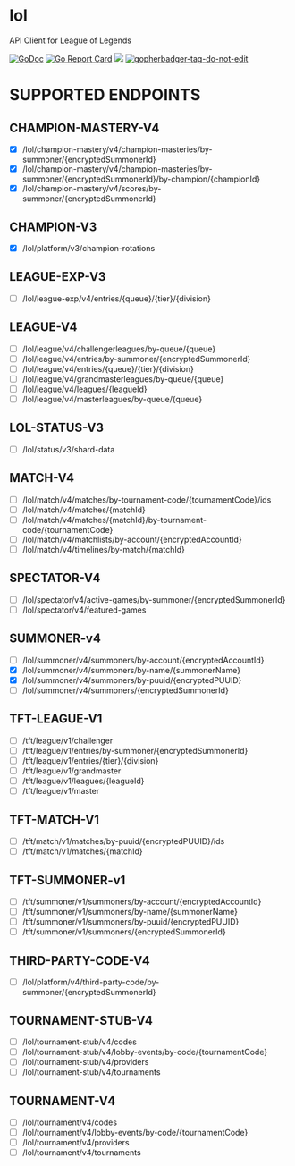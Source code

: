 # lol
API Client for League of Legends

[![GoDoc](https://godoc.org/github.com/jonwho/lol?status.svg)](http://godoc.org/github.com/jonwho/lol)
[![Go Report Card](https://goreportcard.com/badge/github.com/jonwho/lol)](https://goreportcard.com/report/github.com/jonwho/lol)
![](https://github.com/jonwho/lol/workflows/tests/badge.svg)
<a href='https://github.com/jpoles1/gopherbadger' target='_blank'>![gopherbadger-tag-do-not-edit](https://img.shields.io/badge/Go%20Coverage-84%25-brightgreen.svg?longCache=true&style=flat)</a>

# SUPPORTED ENDPOINTS
## CHAMPION-MASTERY-V4
- [x] /lol/champion-mastery/v4/champion-masteries/by-summoner/{encryptedSummonerId}
- [x] /lol/champion-mastery/v4/champion-masteries/by-summoner/{encryptedSummonerId}/by-champion/{championId}
- [x] /lol/champion-mastery/v4/scores/by-summoner/{encryptedSummonerId}
## CHAMPION-V3
- [x] /lol/platform/v3/champion-rotations
## LEAGUE-EXP-V3
- [ ] /lol/league-exp/v4/entries/{queue}/{tier}/{division}
## LEAGUE-V4
- [ ] /lol/league/v4/challengerleagues/by-queue/{queue}
- [ ] /lol/league/v4/entries/by-summoner/{encryptedSummonerId}
- [ ] /lol/league/v4/entries/{queue}/{tier}/{division}
- [ ] /lol/league/v4/grandmasterleagues/by-queue/{queue}
- [ ] /lol/league/v4/leagues/{leagueId}
- [ ] /lol/league/v4/masterleagues/by-queue/{queue}
## LOL-STATUS-V3
- [ ] /lol/status/v3/shard-data
## MATCH-V4
- [ ] /lol/match/v4/matches/by-tournament-code/{tournamentCode}/ids
- [ ] /lol/match/v4/matches/{matchId}
- [ ] /lol/match/v4/matches/{matchId}/by-tournament-code/{tournamentCode}
- [ ] /lol/match/v4/matchlists/by-account/{encryptedAccountId}
- [ ] /lol/match/v4/timelines/by-match/{matchId}
## SPECTATOR-V4
- [ ] /lol/spectator/v4/active-games/by-summoner/{encryptedSummonerId}
- [ ] /lol/spectator/v4/featured-games
## SUMMONER-v4
- [ ] /lol/summoner/v4/summoners/by-account/{encryptedAccountId}
- [x] /lol/summoner/v4/summoners/by-name/{summonerName}
- [x] /lol/summoner/v4/summoners/by-puuid/{encryptedPUUID}
- [ ] /lol/summoner/v4/summoners/{encryptedSummonerId}
## TFT-LEAGUE-V1
- [ ] /tft/league/v1/challenger
- [ ] /tft/league/v1/entries/by-summoner/{encryptedSummonerId}
- [ ] /tft/league/v1/entries/{tier}/{division}
- [ ] /tft/league/v1/grandmaster
- [ ] /tft/league/v1/leagues/{leagueId}
- [ ] /tft/league/v1/master
## TFT-MATCH-V1
- [ ] /tft/match/v1/matches/by-puuid/{encryptedPUUID}/ids
- [ ] /tft/match/v1/matches/{matchId}
## TFT-SUMMONER-v1
- [ ] /tft/summoner/v1/summoners/by-account/{encryptedAccountId}
- [ ] /tft/summoner/v1/summoners/by-name/{summonerName}
- [ ] /tft/summoner/v1/summoners/by-puuid/{encryptedPUUID}
- [ ] /tft/summoner/v1/summoners/{encryptedSummonerId}
## THIRD-PARTY-CODE-V4
- [ ] /lol/platform/v4/third-party-code/by-summoner/{encryptedSummonerId}
## TOURNAMENT-STUB-V4
- [ ] /lol/tournament-stub/v4/codes
- [ ] /lol/tournament-stub/v4/lobby-events/by-code/{tournamentCode}
- [ ] /lol/tournament-stub/v4/providers
- [ ] /lol/tournament-stub/v4/tournaments
## TOURNAMENT-V4
- [ ] /lol/tournament/v4/codes
- [ ] /lol/tournament/v4/lobby-events/by-code/{tournamentCode}
- [ ] /lol/tournament/v4/providers
- [ ] /lol/tournament/v4/tournaments

